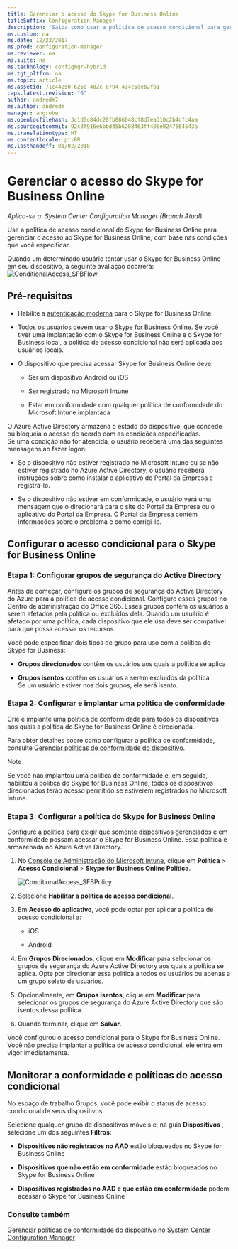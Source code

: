 ```yaml
---
title: Gerenciar o acesso do Skype for Business Online
titleSuffix: Configuration Manager
description: "Saiba como usar a política de acesso condicional para gerenciar o acesso ao Skype for Business Online."
ms.custom: na
ms.date: 12/22/2017
ms.prod: configuration-manager
ms.reviewer: na
ms.suite: na
ms.technology: configmgr-hybrid
ms.tgt_pltfrm: na
ms.topic: article
ms.assetid: 71c44250-626e-482c-8794-434c6aeb2fb1
caps.latest.revision: "6"
author: andredm7
ms.author: andredm
manager: angrobe
ms.openlocfilehash: 3c1d0c84dc28fb886048cf8d7ea310c2b4dfc4aa
ms.sourcegitcommit: 92c3f916e6bbd35b6208463ff406e0247664543a
ms.translationtype: HT
ms.contentlocale: pt-BR
ms.lasthandoff: 01/02/2018
---
```

# <a name="manage-skype-for-business-online-access"></a>Gerenciar o acesso do Skype for Business Online

*Aplica-se a: System Center Configuration Manager (Branch Atual)*


Use a política de acesso condicional do Skype for Business Online para gerenciar o acesso ao Skype for Business Online, com base nas condições que você especificar.  


 Quando um determinado usuário tentar usar o Skype for Business Online em seu dispositivo, a seguinte avaliação ocorrerá:![ConditionalAccess&#95;SFBFlow](media/ConditionalAccess_SFBFlow.png)  

## <a name="prerequisites"></a>Pré-requisitos  

-   Habilite a [autenticação moderna](https://aka.ms/SkypeModernAuth) para o Skype for Business Online.   

-   Todos os usuários devem usar o Skype for Business Online. Se você tiver uma implantação com o Skype for Business Online e o Skype for Business local, a política de acesso condicional não será aplicada aos usuários locais.  

-   O dispositivo que precisa acessar Skype for Business Online deve:  

    -   Ser um dispositivo Android ou iOS

    -   Ser registrado no Microsoft Intune

    -   Estar em conformidade com qualquer política de conformidade do Microsoft Intune implantada

 O Azure Active Directory armazena o estado do dispositivo, que concede ou bloqueia o acesso de acordo com as condições especificadas.  
Se uma condição não for atendida, o usuário receberá uma das seguintes mensagens ao fazer logon:  

-   Se o dispositivo não estiver registrado no Microsoft Intune ou se não estiver registrado no Azure Active Directory, o usuário receberá instruções sobre como instalar o aplicativo do Portal da Empresa e registrá-lo.  

-   Se o dispositivo não estiver em conformidade, o usuário verá uma mensagem que o direcionará para o site do Portal da Empresa ou o aplicativo do Portal da Empresa. O Portal da Empresa contém informações sobre o problema e como corrigi-lo.  

## <a name="configure-conditional-access-for-skype-for-business-online"></a>Configurar o acesso condicional para o Skype for Business Online  

### <a name="step-1-configure-active-directory-security-groups"></a>Etapa 1: Configurar grupos de segurança do Active Directory  
 Antes de começar, configure os grupos de segurança do Active Directory do Azure para a política de acesso condicional. Configure esses grupos no Centro de administração do Office 365. Esses grupos contêm os usuários a serem afetados pela política ou excluídos dela. Quando um usuário é afetado por uma política, cada dispositivo que ele usa deve ser compatível para que possa acessar os recursos.  

 Você pode especificar dois tipos de grupo para uso com a política do Skype for Business:  

-   **Grupos direcionados** contêm os usuários aos quais a política se aplica  

-   **Grupos isentos** contêm os usuários a serem excluídos da política  
    Se um usuário estiver nos dois grupos, ele será isento.  

### <a name="step-2-configure-and-deploy-a-compliance-policy"></a>Etapa 2: Configurar e implantar uma política de conformidade  
 Crie e implante uma política de conformidade para todos os dispositivos aos quais a política do Skype for Business Online é direcionada.  

 Para obter detalhes sobre como configurar a política de conformidade, consulte [Gerenciar políticas de conformidade do dispositivo](../../protect/deploy-use/device-compliance-policies.md).  

> [!NOTE]  
>  Se você não implantou uma política de conformidade e, em seguida, habilitou a política do Skype for Business Online, todos os dispositivos direcionados terão acesso permitido se estiverem registrados no Microsoft Intune.  


### <a name="step-3-configure-the-skype-for-business-online-policy"></a>Etapa 3: Configurar a política do Skype for Business Online  
 Configure a política para exigir que somente dispositivos gerenciados e em conformidade possam acessar o Skype for Business Online. Essa política é armazenada no Azure Active Directory.  

1.  No [Console de Administração do Microsoft Intune](https://manage.microsoft.com), clique em **Política** > **Acesso Condicional** > **Skype for Business Online Política**.  

     ![ConditionalAccess&#95;SFBPolicy](media/ConditionalAccess_SFBPolicy.png)  

2.  Selecione **Habilitar a política de acesso condicional**.  

3.  Em **Acesso do aplicativo**, você pode optar por aplicar a política de acesso condicional a:  

    -   iOS  

    -   Android  

4.  Em **Grupos Direcionados**, clique em **Modificar** para selecionar os grupos de segurança do Azure Active Directory aos quais a política se aplica. Opte por direcionar essa política a todos os usuários ou apenas a um grupo seleto de usuários.  

5.  Opcionalmente, em **Grupos isentos**, clique em **Modificar** para selecionar os grupos de segurança do Azure Active Directory que são isentos dessa política.  

6.  Quando terminar, clique em **Salvar**.  

 Você configurou o acesso condicional para o Skype for Business Online. Você não precisa implantar a política de acesso condicional, ele entra em vigor imediatamente.  

## <a name="monitor-the-compliance-and-conditional-access-policies"></a>Monitorar a conformidade e políticas de acesso condicional  
 No espaço de trabalho Grupos, você pode exibir o status de acesso condicional de seus dispositivos.  

 Selecione qualquer grupo de dispositivos móveis e, na guia **Dispositivos** , selecione um dos seguintes **Filtros**:  

-   **Dispositivos não registrados no AAD** estão bloqueados no Skype for Business Online

-   **Dispositivos que não estão em conformidade** estão bloqueados no Skype for Business Online  

-   **Dispositivos registrados no AAD e que estão em conformidade** podem acessar o Skype for Business Online  

### <a name="see-also"></a>Consulte também  

 [Gerenciar políticas de conformidade do dispositivo no System Center Configuration Manager](../../protect/deploy-use/device-compliance-policies.md)
